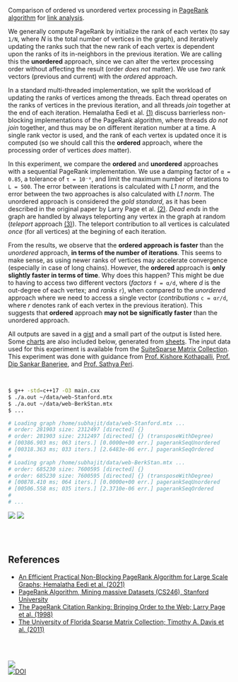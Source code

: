 Comparison of ordered vs unordered vertex processing in [PageRank algorithm] for
[link analysis].

We generally compute PageRank by initialize the rank of each vertex (to say
`1/N`, where *N* is the total number of vertices in the graph), and iteratively
updating the ranks such that the new rank of each vertex is dependent upon the
ranks of its in-neighbors in the previous iteration. We are calling this the
**unordered** approach, since we can alter the vertex processing order without
affecting the result (order *does not* matter). We use *two* rank vectors
(previous and current) with the *ordered* approach.

In a standard multi-threaded implementation, we split the workload of updating
the ranks of vertices among the threads. Each thread operates on the ranks of
vertices in the previous iteration, and all threads *join* together at the end
of each iteration. Hemalatha Eedi et al. [(1)] discuss barrierless non-blocking
implementations of the PageRank algorithm, where threads *do not join*
together, and thus may be on different iteration number at a time. A single rank
vector is used, and the rank of each vertex is updated once it is computed (so
we should call this the **ordered** approach, where the processing order of
vertices *does* matter).

In this experiment, we compare the **ordered** and **unordered** approaches with
a sequential PageRank implementation. We use a damping factor of `α = 0.85`, a
tolerance of `τ = 10⁻⁶`, and limit the maximum number of iterations to `L = 500`.
The error between iterations is calculated with *L1 norm*, and the error
between the two approaches is also calculated with *L1 norm*. The unordered
approach is considered the *gold standard*, as it has been described in the
original paper by Larry Page et al. [(2)]. *Dead ends* in the graph are handled
by always teleporting any vertex in the graph at random (*teleport* approach
[(3)]). The teleport contribution to all vertices is calculated *once* (for all
vertices) at the begining of each iteration.

From the results, we observe that the **ordered approach is faster** than the
*unordered* approach, **in terms of the number of iterations**. This seems to
make sense, as using newer ranks of vertices may accelerate convergence
(especially in case of long chains). However, the **ordered** approach is **only**
**slightly faster in terms of time**. Why does this happen? This might be due to
having to access two different vectors (*factors* `f = α/d`, where *d* is the
out-degree of each vertex; and *ranks* `r`), when compared to the *unordered*
approach where we need to access a single vector (*contributions* `c = αr/d`,
where *r* denotes rank of each vertex in the previous iteration). This suggests
that **ordered** approach **may not be significatly faster** than the unordered
approach.

All outputs are saved in a [gist] and a small part of the output is listed here.
Some [charts] are also included below, generated from [sheets]. The input data
used for this experiment is available from the [SuiteSparse Matrix Collection].
This experiment was done with guidance from [Prof. Kishore Kothapalli],
[Prof. Dip Sankar Banerjee], and [Prof. Sathya Peri].

<br>

```bash
$ g++ -std=c++17 -O3 main.cxx
$ ./a.out ~/data/web-Stanford.mtx
$ ./a.out ~/data/web-BerkStan.mtx
$ ...

# Loading graph /home/subhajit/data/web-Stanford.mtx ...
# order: 281903 size: 2312497 [directed] {}
# order: 281903 size: 2312497 [directed] {} (transposeWithDegree)
# [00386.903 ms; 063 iters.] [0.0000e+00 err.] pagerankSeqUnordered
# [00318.363 ms; 033 iters.] [2.6483e-06 err.] pagerankSeqOrdered
#
# Loading graph /home/subhajit/data/web-BerkStan.mtx ...
# order: 685230 size: 7600595 [directed] {}
# order: 685230 size: 7600595 [directed] {} (transposeWithDegree)
# [00878.410 ms; 064 iters.] [0.0000e+00 err.] pagerankSeqUnordered
# [00506.558 ms; 035 iters.] [2.3710e-06 err.] pagerankSeqOrdered
#
# ...
```

[![](https://i.imgur.com/2lN0NdN.png)][sheetp]
[![](https://i.imgur.com/2EpBpif.png)][sheetp]

<br>
<br>


## References

- [An Efficient Practical Non-Blocking PageRank Algorithm for Large Scale Graphs; Hemalatha Eedi et al. (2021)](https://ieeexplore.ieee.org/document/9407114)
- [PageRank Algorithm, Mining massive Datasets (CS246), Stanford University](https://www.youtube.com/watch?v=ke9g8hB0MEo)
- [The PageRank Citation Ranking: Bringing Order to the Web; Larry Page et al. (1998)](https://citeseerx.ist.psu.edu/viewdoc/summary?doi=10.1.1.38.5427)
- [The University of Florida Sparse Matrix Collection; Timothy A. Davis et al. (2011)](https://doi.org/10.1145/2049662.2049663)

<br>
<br>


[![](https://i.imgur.com/oTdO0LJ.jpg)](https://www.youtube.com/watch?v=2zQb_OitsaY)<br>
[![DOI](https://zenodo.org/badge/528045749.svg)](https://zenodo.org/badge/latestdoi/528045749)


[(1)]: https://ieeexplore.ieee.org/document/9407114
[(2)]: https://citeseerx.ist.psu.edu/viewdoc/summary?doi=10.1.1.38.5427
[(3)]: https://gist.github.com/wolfram77/94c38b9cfbf0c855e5f42fa24a8602fc
[Prof. Dip Sankar Banerjee]: https://sites.google.com/site/dipsankarban/
[Prof. Kishore Kothapalli]: https://faculty.iiit.ac.in/~kkishore/
[Prof. Sathya Peri]: https://people.iith.ac.in/sathya_p/
[PageRank algorithm]: https://en.wikipedia.org/wiki/PageRank
[link analysis]: https://en.wikipedia.org/wiki/Network_theory#Link_analysis
[SuiteSparse Matrix Collection]: https://sparse.tamu.edu
[gist]: https://gist.github.com/wolfram77/e830a5422a8f3ef404af1e91c47b3fc5
[charts]: https://imgur.com/a/Smdzg5m
[sheets]: https://docs.google.com/spreadsheets/d/1HbHH3Vu_nPNTGdK3mGo0MVrde7hqdQFgDcsyodjOHhw/edit?usp=sharing
[sheetp]: https://docs.google.com/spreadsheets/d/e/2PACX-1vRNcm2xZ7wKrGhWoMd_XSuCSAk9S-mmfzlgApbz-AbLWkeEXWWfW7883WGUF4C3WuI7Yvk9DCL17pbV/pubhtml
